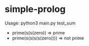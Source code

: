 # simple-prolog

Usage:
python3 main.py test_sum

* prime(s(s(zero)) => prime
* prime(s(s(s(s(zero)))) => not prime

